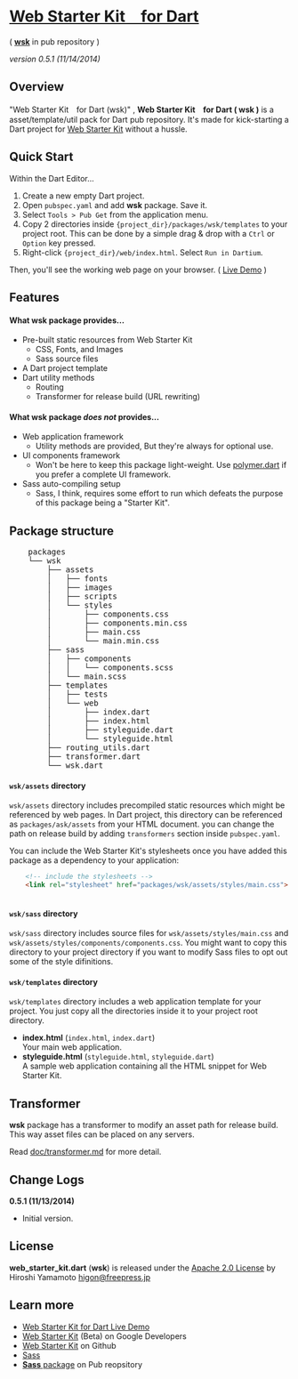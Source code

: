 # [Web Starter Kit　for Dart](http://github.com/hyamamoto/web-starter-kit.dart)

 ( [**wsk**](https://pub.dartlang.org/packages/wsk) in pub repository )

_version 0.5.1 (11/14/2014)_
	
## Overview

"Web Starter Kit　for Dart (wsk)" , 
**Web Starter Kit　for Dart ( wsk )** is a asset/template/util pack for Dart pub repository. It's made for kick-starting a Dart project for [Web Starter Kit](http://developers.google.com/web/starter-kit) without a hussle.

## Quick Start

Within the Dart Editor...

1. Create a new empty Dart project.
2. Open `pubspec.yaml` and add **wsk** package. Save it.
3. Select `Tools > Pub Get` from the application menu.
4. Copy 2 directories inside `{project_dir}/packages/wsk/templates` to your project root.
   This can be done by a simple drag & drop with a `Ctrl` or `Option` key pressed.
5. Right-click `{project_dir}/web/index.html`. Select `Run in Dartium`.

Then, you'll see the working web page on your browser. ( [Live Demo](http://freepress.jp/dev/web-starter-kit.dart/index.html) )


## Features
 
#### What **wsk** package provides...

* Pre-built static resources from Web Starter Kit
    - CSS, Fonts, and Images
    - Sass source files
* A Dart project template
* Dart utility methods
    - Routing
    - Transformer for release build (URL rewriting)

#### What **wsk** package _does not_ provides...

* Web application framework
    - Utility methods are provided, But they're always for optional use.
* UI components framework  
    - Won't be here to keep this package light-weight. Use [polymer.dart](https://www.dartlang.org/polymer/) if you prefer a complete UI framework.
* Sass auto-compiling setup  
    - Sass, I think, requires some effort to run which defeats the purpose of this package being a "Starter Kit".


## Package structure

<pre>
    packages
    └── wsk
        ├── assets
        │   ├── fonts
        │   ├── images
        │   ├── scripts
        │   └── styles
        │       ├── components.css
        │       ├── components.min.css
        │       ├── main.css
        │       └── main.min.css
        ├── sass
        │   ├── components
        │   │   └── components.scss
        │   └── main.scss
        ├── templates
        │   ├── tests
        │   └── web
        │       ├── index.dart
        │       ├── index.html
        │       ├── styleguide.dart
        │       └── styleguide.html
        ├── routing_utils.dart
        ├── transformer.dart
        └── wsk.dart
</pre>

#### `wsk/assets` directory 

`wsk/assets` directory includes precompiled static resources which might be referenced by web pages. In Dart project, this directory can be referenced as `packages/ask/assets` from your HTML document. you can change the path on release build by adding `transformers` section inside `pubspec.yaml`.

You can include the Web Starter Kit's stylesheets once you have added this package as a 
dependency to your application:

```html
    <!-- include the stylesheets -->
    <link rel="stylesheet" href="packages/wsk/assets/styles/main.css">
    
```

#### `wsk/sass` directory 

`wsk/sass` directory includes source files for `wsk/assets/styles/main.css` and `wsk/assets/styles/components/components.css`. You might want to copy this directory to your project directory if you want to modify Sass files to opt out some of the style difinitions.

#### `wsk/templates` directory 

`wsk/templates` directory includes a web application template for your project. You just copy all the directories inside it to your project root directory.

* **index.html** (`index.html`, `index.dart`)  
    Your main web application.
* **styleguide.html** (`styleguide.html`, `styleguide.dart`)  
    A sample web application containing all the HTML snippet for Web Starter Kit.


## Transformer

**wsk** package has a transformer to modify an asset path for release build.
This way asset files can be placed on any servers.

Read [doc/transformer.md](doc/transformer.md) for more detail.


## Change Logs

**0.5.1 (11/13/2014)**  
* Initial version.


## License

**web_starter_kit.dart** (**wsk**) is released under the [Apache 2.0 License](LICENSE) by Hiroshi Yamamoto <higon@freepress.jp>


## Learn more

* [Web Starter Kit for Dart Live Demo](http://freepress.jp/dev/web-starter-kit.dart/index.html)
* [Web Starter Kit](http://developers.google.com/web/starter-kit)  (Beta) on Google Developers
* [Web Starter Kit](https://github.com/google/web-starter-kit) on Github 
* [Sass](http://sass-lang.com/)
* [**Sass** package](https://pub.dartlang.org/packages/sass) on Pub reopsitory
